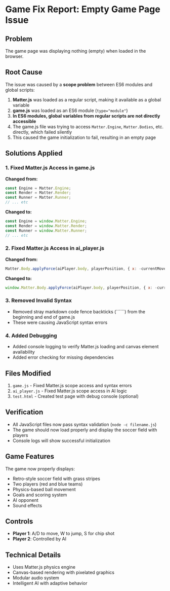 # Game Fix Report: Empty Game Page Issue

## Problem
The game page was displaying nothing (empty) when loaded in the browser.

## Root Cause
The issue was caused by a **scope problem** between ES6 modules and global scripts:

1. **Matter.js** was loaded as a regular script, making it available as a global variable
2. **game.js** was loaded as an ES6 module (`type="module"`)
3. **In ES6 modules, global variables from regular scripts are not directly accessible**
4. The game.js file was trying to access `Matter.Engine`, `Matter.Bodies`, etc. directly, which failed silently
5. This caused the game initialization to fail, resulting in an empty page

## Solutions Applied

### 1. Fixed Matter.js Access in game.js
**Changed from:**
```javascript
const Engine = Matter.Engine;
const Render = Matter.Render;
const Runner = Matter.Runner;
// ... etc
```

**Changed to:**
```javascript
const Engine = window.Matter.Engine;
const Render = window.Matter.Render;
const Runner = window.Matter.Runner;
// ... etc
```

### 2. Fixed Matter.js Access in ai_player.js
**Changed from:**
```javascript
Matter.Body.applyForce(aiPlayer.body, playerPosition, { x: -currentMoveForce, y: 0 });
```

**Changed to:**
```javascript
window.Matter.Body.applyForce(aiPlayer.body, playerPosition, { x: -currentMoveForce, y: 0 });
```

### 3. Removed Invalid Syntax
- Removed stray markdown code fence backticks (``````) from the beginning and end of game.js
- These were causing JavaScript syntax errors

### 4. Added Debugging
- Added console logging to verify Matter.js loading and canvas element availability
- Added error checking for missing dependencies

## Files Modified
1. `game.js` - Fixed Matter.js scope access and syntax errors
2. `ai_player.js` - Fixed Matter.js scope access in AI logic
3. `test.html` - Created test page with debug console (optional)

## Verification
- All JavaScript files now pass syntax validation (`node -c filename.js`)
- The game should now load properly and display the soccer field with players
- Console logs will show successful initialization

## Game Features
The game now properly displays:
- Retro-style soccer field with grass stripes
- Two players (red and blue teams)
- Physics-based ball movement
- Goals and scoring system
- AI opponent
- Sound effects

## Controls
- **Player 1**: A/D to move, W to jump, S for chip shot
- **Player 2**: Controlled by AI

## Technical Details
- Uses Matter.js physics engine
- Canvas-based rendering with pixelated graphics
- Modular audio system
- Intelligent AI with adaptive behavior